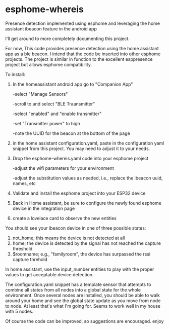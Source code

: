 # esphome-whereis
Presence detection implemented using esphome and leveraging the
home assistant ibeacon feature in the android app

I'll get around to more completely documenting this project.

For now, 
This code provides presence detection using the home assistant app
as a ble beacon. I intend that the code be inserted into other esphome projects. The project is similar in function to the 
excellent esppresence project but allows esphome compatibility.

To install: 
1) In the homeassistant android app go to "Companion App"
          
     -select "Manage Sensors"

     -scroll to and select "BLE Traansmitter"

     -select "enabled" and "enable transmitter"

     -set "Transmitter power" to high

     -note the UUID for the beacon at the bottom of the page
     
2) in the home assistant configuration.yaml, paste in the configuration yaml snippet from this project. You may need to adjust it to your needs.
3) Drop the esphome-whereis.yaml code into your esphome project 
    
    -adjust the wifi parameters for your environment 
    
    -adjust the substitution values as needed, i.e., replace the ibeacon uuid, names, etc
    
4) Validate and install the esphome project into your ESP32 device
5) Back in Home assistant, be sure to configure the newly found esphome device in the integration page
6) create a lovelace card to observe the new entities

You should see your ibeacon device in one of three possible states:
1) not_home; this means the device is not detected at all
2) home; the device is detected by the signal has not reached the capture threshold
3) $roomname; e.g., "familyroom", the device has surpassed the rssi capture threhold

In home assistant, use the input_number entities to play with the proper values to get acceptable device detection.

The configuration.yaml snippet has a template sensor that attempts to combine all states from all nodes into a global state for the whole environment. Once several nodes are installed, you should be able to walk around your home and see the global state update as you move from node to node. At least that's what I'm going for. Seems to work well in my house with 5 nodes.

Of course the code can be improved, so suggestions are encouraged.
enjoy
